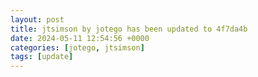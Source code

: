 ```yaml
---
layout: post
title: jtsimson by jotego has been updated to 4f7da4b
date: 2024-05-11 12:54:56 +0000
categories: [jotego, jtsimson]
tags: [update]
---
```


